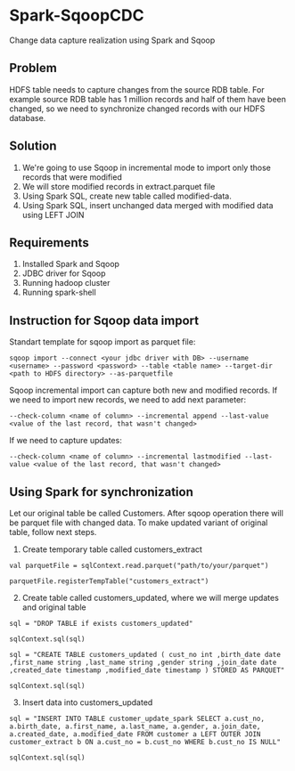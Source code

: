 # Spark-SqoopCDC

Change data capture realization using Spark and Sqoop

## Problem
HDFS table needs to capture changes from the source RDB table. For example source RDB table has 1 million records and half of them have been changed, so we need to synchronize changed records with our HDFS database.

## Solution
1) We're going to use Sqoop in incremental mode to import only those records that were modified
2) We will store modified records in extract.parquet file 
3) Using Spark SQL, create new table called modified-data.
4) Using Spark SQL, insert unchanged data merged with modified data using LEFT JOIN

## Requirements
1) Installed Spark and Sqoop
2) JDBC driver for Sqoop
3) Running hadoop cluster
4) Running spark-shell

## Instruction for Sqoop data import
Standart template for sqoop import as parquet file:

`sqoop import --connect <your jdbc driver with DB> --username <username> --password <password> --table <table name> --target-dir <path to HDFS directory> --as-parquetfile`

Sqoop incremental import can capture both new and modified records. If we need to import new records, we need to add next parameter:

`--check-column <name of column> --incremental append --last-value <value of the last record, that wasn't changed>`

If we need to capture updates:

`--check-column <name of column> --incremental lastmodified --last-value <value of the last record, that wasn't changed>`

## Using Spark for synchronization
Let our original table be called Customers. After sqoop operation there will be parquet file with changed data. To make updated variant of original table, follow next steps.
1) Create temporary table called customers_extract

  `val parquetFile = sqlContext.read.parquet("path/to/your/parquet")`
  
  `parquetFile.registerTempTable("customers_extract")`

2) Create table called customers_updated, where we will merge updates and original table

  `sql = "DROP TABLE if exists customers_updated"`
  
  `sqlContext.sql(sql)`
  
  `sql = "CREATE TABLE customers_updated ( cust_no int ,birth_date date ,first_name string ,last_name string ,gender string ,join_date date ,created_date timestamp ,modified_date timestamp ) STORED AS PARQUET"`
  
  `sqlContext.sql(sql)`
  
 3) Insert data into customers_updated
 
 `sql = "INSERT INTO TABLE customer_update_spark SELECT a.cust_no, a.birth_date, a.first_name, a.last_name, a.gender, a.join_date, a.created_date, a.modified_date FROM customer a LEFT OUTER JOIN customer_extract b ON a.cust_no = b.cust_no WHERE b.cust_no IS NULL"`
 
 `sqlContext.sql(sql)`
